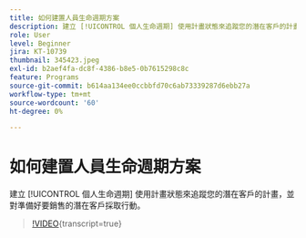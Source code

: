 ```yaml
---
title: 如何建置人員生命週期方案
description: 建立 [!UICONTROL 個人生命週期] 使用計畫狀態來追蹤您的潛在客戶的計畫，並對準備好要銷售的潛在客戶採取行動。
role: User
level: Beginner
jira: KT-10739
thumbnail: 345423.jpeg
exl-id: b2aef4fa-dc8f-4386-b8e5-0b7615298c8c
feature: Programs
source-git-commit: b614aa134ee0ccbbfd70c6ab73339287d6ebb27a
workflow-type: tm+mt
source-wordcount: '60'
ht-degree: 0%

---
```


# 如何建置人員生命週期方案

建立 [!UICONTROL 個人生命週期] 使用計畫狀態來追蹤您的潛在客戶的計畫，並對準備好要銷售的潛在客戶採取行動。

>[!VIDEO](https://video.tv.adobe.com/v/345423/?quality=12&learn=on){transcript=true}
